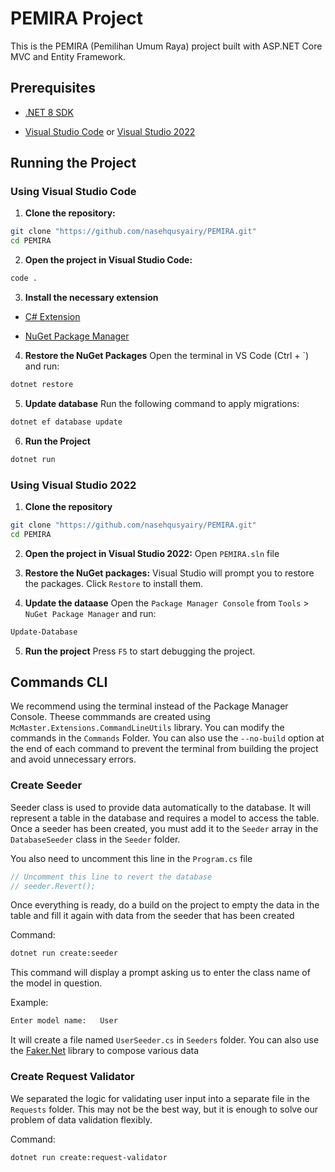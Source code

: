 
# PEMIRA Project
This is the PEMIRA (Pemilihan Umum Raya) project built with ASP.NET Core MVC and Entity Framework.

## Prerequisites

- [.NET 8 SDK](https://dotnet.microsoft.com/download/dotnet/8.0)

- [Visual Studio Code](https://code.visualstudio.com/) or [Visual Studio 2022](https://visualstudio.microsoft.com/vs/)

## Running the Project

### Using Visual Studio Code

1.  **Clone the repository:**

```bash
git clone "https://github.com/nasehqusyairy/PEMIRA.git"
cd PEMIRA
```

2.  **Open the project in Visual Studio Code:**

```bash
code .
```

3.  **Install the necessary extension**

- [C# Extension](https://marketplace.visualstudio.com/items?itemName=ms-dotnettools.csharp)

- [NuGet Package Manager](https://marketplace.visualstudio.com/items?itemName=jmrog.vscode-nuget-package-manager)

4.  **Restore the NuGet Packages**
Open the terminal in VS Code (Ctrl + `) and run:

```bash
dotnet restore
```

5.  **Update database**
Run the following command to apply migrations:
```bash
dotnet ef database update
```

6.  **Run the Project**
```bash
dotnet run
```
### Using Visual Studio 2022

1.  **Clone the repository**

```bash
git clone "https://github.com/nasehqusyairy/PEMIRA.git"
cd PEMIRA
```

2.  **Open the project in Visual Studio 2022:**
Open `PEMIRA.sln` file

3.  **Restore the NuGet packages:**
Visual Studio will prompt you to restore the packages. Click ``Restore`` to install them.

4.  **Update the dataase**
Open the ``Package Manager Console`` from ``Tools`` > ``NuGet Package Manager`` and run:

```bash
Update-Database
```

5.  **Run the project**
Press `F5` to start debugging the project.

## Commands CLI
We recommend using the terminal instead of the Package Manager Console. Theese commmands are created using `McMaster.Extensions.CommandLineUtils` library. You can modify the commands in the `Commands` Folder. You can also use the `--no-build` option at the end of each command to prevent the terminal from building the project and avoid unnecessary errors.

### Create Seeder
Seeder class is used to provide data automatically to the database. It will represent a table in the database and requires a model to access the table. Once a seeder has been created, you must add it to the `Seeder` array in the `DatabaseSeeder` class in the `Seeder` folder.

You also need to uncomment this line in the `Program.cs` file
```c#
// Uncomment this line to revert the database
// seeder.Revert();
```
Once everything is ready, do a build on the project to empty the data in the table and fill it again with data from the seeder that has been created

Command:
```bash
dotnet run create:seeder
```
This command will display a prompt asking us to enter the class name of the model in question.

Example:
```bash
Enter model name:	User
```
It will create a file named `UserSeeder.cs` in `Seeders` folder. You can also use the [Faker.Net](https://github.com/oriches/faker-cs) library to compose various data

### Create Request Validator
We separated the logic for validating user input into a separate file in the `Requests` folder. This may not be the best way, but it is enough to solve our problem of data validation flexibly.

Command:
```bash
dotnet run create:request-validator
```